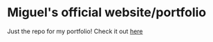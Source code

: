 # Miguel's official website/portfolio

Just the repo for my portfolio! Check it out [here](https://cakephone.github.io/)